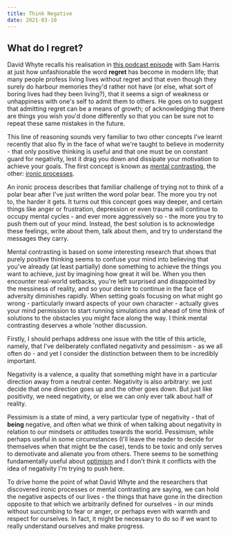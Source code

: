 ```yaml
---
title: Think Negative
date: 2021-03-10
---
```


## What do I regret?

David Whyte recalls his realisation in [this podcast episode](https://samharris.org/podcasts/240-boundaries-self/) with Sam Harris at just how unfashionable the word __regret__ has become in modern life; that many people profess living lives without regret and that even though they surely do harbour memories they'd rather not have (or else, what sort of boring lives had they been living?), that it seems a sign of weakness or unhappiness with one's self to admit them to others. He goes on to suggest that admitting regret can be a means of growth; of acknowledging that there are things you wish you'd done differently so that you can be sure not to repeat these same mistakes in the future.

This line of reasoning sounds very familiar to two other concepts I've learnt recently that also fly in the face of what we're taught to believe in modernity - that only positive thinking is useful and that one must be on constant guard for negativity, lest it drag you down and dissipate your motivation to achieve your goals. The first concept is known as [mental contrasting](https://www.happinesslab.fm/season-1-episodes/dont-accentuate-the-positive), the other: [ironic processes](https://www.happinesslab.fm/season-1-episodes/dont-think-of-a-white-bear).

An ironic process describes that familiar challenge of trying not to think of a polar bear after I've just written the word polar bear. The more you try not to, the harder it gets. It turns out this concept goes way deeper, and certain things like anger or frustration, depression or even trauma will continue to occupy mental cycles - and ever more aggressively so - the more you try to push them out of your mind. Instead, the best solution is to acknowledge these feelings, write about them, talk about them, and try to understand the messages they carry.

Mental contrasting is based on some interesting research that shows that purely positive thinking seems to confuse your mind into believing that you've already (at least partially) done something to achieve the things you want to achieve, just by imagining how great it will be. When you then encounter real-world setbacks, you're left surprised and disappointed by the messiness of reality, and so your desire to continue in the face of adversity diminishes rapidly. When setting goals focusing on what might go wrong - particularly inward aspects of your own character - actually gives your mind permission to start running simulations and ahead of time think of solutions to the obstacles you might face along the way. I think mental contrasting deserves a whole 'nother discussion.

Firstly, I should perhaps address one issue with the title of this article, namely, that I've deliberately conflated negativity and pessimism - as we all often do - and yet I consider the distinction between them to be incredibly important.

Negativity is a valence, a quality that something might have in a particular direction away from a neutral center. Negativity is also arbitrary: we just decide that one direction goes up and the other goes down. But just like positivity, we need negativity, or else we can only ever talk about half of reality.

Pessimism is a state of mind, a very particular type of negativity - that of __being__ negative, and often what we think of when talking about negativity in relation to our mindsets or attitudes towards the world. Pessimism, while perhaps useful in some circumstances (I'll leave the reader to decide for themselves when that might be the case), tends to be toxic and only serves to demotivate and alienate you from others. There seems to be something fundamentally useful about [optimism](https://en.wikipedia.org/wiki/A*_search_algorithm) and I don't think it conflicts with the idea of negativity I'm trying to push here.

To drive home the point of what David Whyte and the researchers that discovered ironic processes or mental contrasting are saying, we can hold the negative aspects of our lives - the things that have gone in the direction opposite to that which we arbitrarily defined for ourselves - in our minds without succumbing to fear or anger, or perhaps even with warmth and respect for ourselves. In fact, it might be necessary to do so if we want to really understand ourselves and make progress.